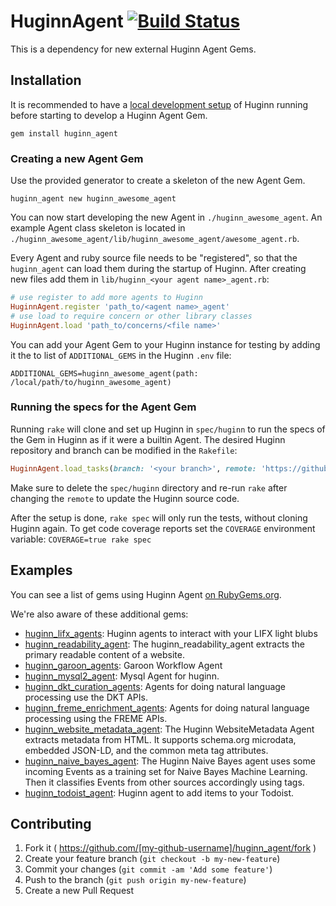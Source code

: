 # HuginnAgent [![Build Status](https://travis-ci.org/cantino/huginn_agent.svg?branch=master)](https://travis-ci.org/cantino/huginn_agent)

This is a dependency for new external Huginn Agent Gems.

## Installation

It is recommended to have a [local development setup](https://github.com/cantino/huginn#local-installation) of Huginn running before starting to develop a Huginn Agent Gem.

```shell
gem install huginn_agent
```

### Creating a new Agent Gem

Use the provided generator to create a skeleton of the new Agent Gem.

```shell
huginn_agent new huginn_awesome_agent
```

You can now start developing the new Agent in `./huginn_awesome_agent`. An example Agent class skeleton is located in `./huginn_awesome_agent/lib/huginn_awesome_agent/awesome_agent.rb`.

Every Agent and ruby source file needs to be "registered", so that the `huginn_agent` can load them during the startup of Huginn. After creating new files add them in `lib/huginn_<your agent name>_agent.rb`:

```ruby
# use register to add more agents to Huginn
HuginnAgent.register 'path_to/<agent name>_agent'
# use load to require concern or other library classes
HuginnAgent.load 'path_to/concerns/<file name>'
```

You can add your Agent Gem to your Huginn instance for testing by adding it the to list of `ADDITIONAL_GEMS` in the Huginn `.env` file:

```
ADDITIONAL_GEMS=huginn_awesome_agent(path: /local/path/to/huginn_awesome_agent)
```

### Running the specs for the Agent Gem

Running `rake` will clone and set up Huginn in `spec/huginn` to run the specs of the Gem in Huginn as if it were a builtin Agent. The desired Huginn repository and branch can be modified in the `Rakefile`:

```ruby
HuginnAgent.load_tasks(branch: '<your branch>', remote: 'https://github.com/<github user>/huginn.git')
```

Make sure to delete the `spec/huginn` directory and re-run `rake` after changing the `remote` to update the Huginn source code.

After the setup is done, `rake spec` will only run the tests, without cloning Huginn again. To get code
coverage reports set the `COVERAGE` environment variable: `COVERAGE=true rake spec`

## Examples

You can see a list of gems using Huginn Agent [on RubyGems.org](https://rubygems.org/gems/huginn_agent/reverse_dependencies).

We're also aware of these additional gems:
* [huginn_lifx_agents](https://github.com/omniscopeio/huginn_lifx_agents): Huginn agents to interact with your LIFX light blubs
* [huginn_readability_agent](https://github.com/kreuzwerker/DKT.huginn_readability_agent): The huginn_readability_agent extracts the primary readable content of a website.
* [huginn_garoon_agents](https://github.com/namutaka/huginn_garoon_agents): Garoon Workflow Agent
* [huginn_mysql2_agent](https://github.com/yubuylov/huginn_mysql2_agent): Mysql Agent for huginn.
* [huginn_dkt_curation_agents](https://github.com/kreuzwerker/DKT.huginn_dkt_curation_agents): Agents for doing natural language processing use the DKT APIs.
* [huginn_freme_enrichment_agents](https://github.com/kreuzwerker/DKT.huginn_freme_enrichment_agents): Agents for doing natural language processing using the FREME APIs.
* [huginn_website_metadata_agent](https://github.com/kreuzwerker/DKT.huginn_website_metadata_agent): The Huginn WebsiteMetadata Agent extracts metadata from HTML. It supports schema.org microdata, embedded JSON-LD, and the common meta tag attributes.
* [huginn_naive_bayes_agent](https://github.com/nogre/huginn_naive_bayes_agent): The Huginn Naive Bayes agent uses some incoming Events as a training set for Naive Bayes Machine Learning. Then it classifies Events from other sources accordingly using tags.
* [huginn_todoist_agent](https://github.com/stesie/huginn_todoist_agent): Huginn agent to add items to your Todoist.

## Contributing

1. Fork it ( https://github.com/[my-github-username]/huginn_agent/fork )
2. Create your feature branch (`git checkout -b my-new-feature`)
3. Commit your changes (`git commit -am 'Add some feature'`)
4. Push to the branch (`git push origin my-new-feature`)
5. Create a new Pull Request
